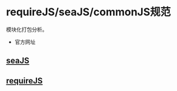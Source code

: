 # requireJS/seaJS/commonJS规范
模块化打包分析。

- 官方网址

## [seaJS](http://seajs.org/docs/)

## [requireJS](http://www.requirejs.cn/)
